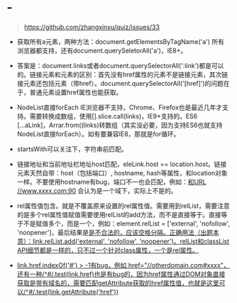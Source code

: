 # -

>https://github.com/zhangxinxu/quiz/issues/33

- 获取所有a元素，两种方法：document.getElementsByTagName('a') 所有浏览器都支持，还有document.querySeletorAll('a')，IE8+。

- 答案是：document.links或者document.querySelectorAll(':link')都是可以的。链接元素和<a>元素的区别：首先没有href属性的<a>元素不是链接元素，其次链接元素还包括<area>元素（带href）。document.querySelectorAll('[href]')的问题在于，普通元素设置href属性也能获取。

- NodeList直接forEach IE浏览器不支持，Chrome、Firefox也是最近几年才支持。需要转换成数组，使用[].slice.call(links)，IE9+支持的。ES6 [...aLink]，Arrar.from((links)转数组（其实没必要，因为支持ES6也就支持NodeList直接forEach）。如有要兼容IE8，那就是for循环。

- startsWith可以关注下，字符串前匹配。

- 链接地址和当前地址栏地址host匹配，eleLink.host == location.host。链接元素天然自带：host（包括端口）, hostname, hash等属性，和location对象一样。不要使用hostname有bug，端口不一也会匹配，例如：<a href="//www.xxxx.com:80">和URL //www.xxxx.com:90 会认为是一个域下，实际上不是的。

- rel属性值包含。就是不覆盖原来设置的rel属性值。需要用到relList，需要注意的是多个rel属性值赋值需要使用relList的add方法，而不是直接等于。直接等于不是赋值多个，而是一个，例如：element.relList = ['external', 'nofollow', 'noopener']，最后结果是<a href rel="external,nofollow,noopener">是不合法的，应该空格分隔。正确用法（出题本意）：link.relList.add('external', 'nofollow', 'noopener')。relList和classList API细节都是一样的，只不过一个针对class属性，一个是rel属性。

- link.href.indexOf('#') > -1有bug，例如 href="//otherdomain.com#xxxx"，还有一种/^#/.test(link.href)也是有bug的，因为href属性通过DOM对象直接获取是带有域名的，需要匹配getAttribute获取的href属性值，也就是这里可以/^#/.test(link.getAttribute('href'))
